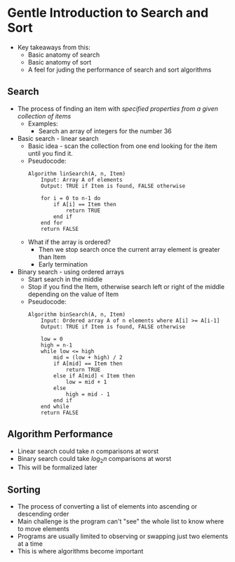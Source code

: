 # Gentle Introduction to Search and Sort
- Key takeaways from this:
    - Basic anatomy of search
    - Basic anatomy of sort
    - A feel for juding the performance of search and sort algorithms
## Search
- The process of finding an item with *specified properties from a given collection of items*
	- Examples:
		- Search an array of integers for the number 36
- Basic search - linear search
	- Basic idea - scan the collection from one end looking for the item until you find it.
	- Pseudocode:
        ```
        Algorithm linSearch(A, n, Item)
            Input: Array A of elements
            Output: TRUE if Item is found, FALSE otherwise

            for i = 0 to n-1 do
                if A[i] == Item then
                    return TRUE
                end if
            end for
            return FALSE
        ```
	- What if the array is ordered?
		- Then we stop search once the current array element is greater than Item
		- Early termination
- Binary search - using ordered arrays
	- Start search in the middle
	- Stop if you find the Item, otherwise search left or right of the middle depending on the value of Item
	- Pseudocode:
        ```
        Algorithm binSearch(A, n, Item)
            Input: Ordered array A of n elements where A[i] >= A[i-1]
            Output: TRUE if Item is found, FALSE otherwise

            low = 0
            high = n-1
            while low <= high
                mid = (low + high) / 2
                if A[mid] == Item then
                    return TRUE
                else if A[mid] < Item then
                    low = mid + 1
                else
                    high = mid - 1
                end if
            end while
            return FALSE
        ```
## Algorithm Performance
- Linear search could take $n$ comparisons at worst
- Binary search could take $log_2 n$ comparisons at worst
- This will be formalized later
## Sorting
- The process of converting a list of elements into ascending or descending order
- Main challenge is the program can't "see" the whole list to know where to move elements
- Programs are usually limited to observing or swapping just two elements at a time
- This is where algorithms become important